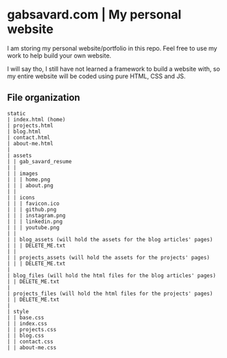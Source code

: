 # gabsavard.com | My personal website

I am storing my personal website/portfolio in this repo. Feel free to use my work to help build your own website.

I will say tho, I still have not learned a framework to build a website with, so my entire website will be coded using
pure HTML, CSS and JS.

## File organization
```
static
| index.html (home)
| projects.html
| blog.html
| contact.html
| about-me.html
|
| assets
| | gab_savard_resume
| |
| | images
| | | home.png
| | | about.png
| |
| | icons
| | | favicon.ico
| | | github.png
| | | instagram.png
| | | linkedin.png
| | | youtube.png
| | 
| | blog_assets (will hold the assets for the blog articles' pages)
| | | DELETE_ME.txt
| | 
| | projects_assets (will hold the assets for the projects' pages)
| | | DELETE_ME.txt
|
| blog_files (will hold the html files for the blog articles' pages)
| | DELETE_ME.txt
|
| projects_files (will hold the html files for the projects' pages)
| | DELETE_ME.txt
|
| style
| | base.css
| | index.css
| | projects.css
| | blog.css
| | contact.css
| | about-me.css
```
